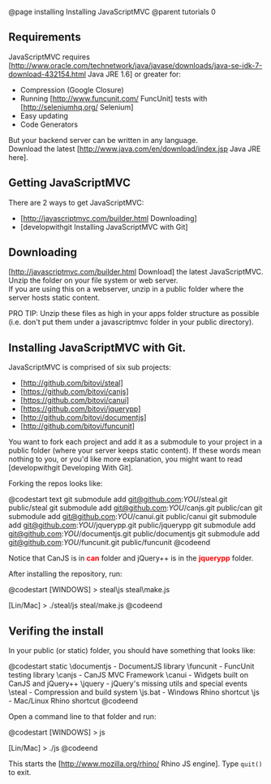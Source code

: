 @page installing Installing JavaScriptMVC
@parent tutorials 0

## Requirements

JavaScriptMVC requires [http://www.oracle.com/technetwork/java/javase/downloads/java-se-jdk-7-download-432154.html Java JRE 1.6] or greater for:

 - Compression (Google Closure)
 - Running [http://www.funcunit.com/ FuncUnit] tests with [http://seleniumhq.org/ Selenium]
 - Easy updating
 - Code Generators

But your backend server can be written in any language.  
Download the latest [http://www.java.com/en/download/index.jsp Java JRE here].

## Getting JavaScriptMVC

There are 2 ways to get JavaScriptMVC:

 - [http://javascriptmvc.com/builder.html Downloading]
 - [developwithgit Installing JavaScriptMVC with Git]

## Downloading

[http://javascriptmvc.com/builder.html Download] the latest JavaScriptMVC. 
Unzip the folder on your file system or web server.  
If you are using this on a webserver, 
unzip in a public folder where the server hosts static content.  
	
<div class='whisper'>PRO TIP: 
  Unzip these files as
  high in your apps folder structure as possible (i.e. don't
  put them under a javascriptmvc folder in your public directory).
</div>

## Installing JavaScriptMVC with Git.

JavaScriptMVC is comprised of six sub projects:

 - [http://github.com/bitovi/steal]
 - [https://github.com/bitovi/canjs]
 - [https://github.com/bitovi/canui]
 - [https://github.com/bitovi/jquerypp]
 - [http://github.com/bitovi/documentjs]
 - [http://github.com/bitovi/funcunit]

You want to fork each project and add it as a submodule to your project 
in a public folder (where your server keeps static content).
If these words mean nothing to you, or you'd like more 
explanation, you might want to read
[developwithgit Developing With Git].

Forking the repos looks like:

@codestart text
git submodule add git@github.com:_YOU_/steal.git public/steal
git submodule add git@github.com:_YOU_/canjs.git public/can
git submodule add git@github.com:_YOU_/canui.git public/canui
git submodule add git@github.com:_YOU_/jquerypp.git public/jquerypp
git submodule add git@github.com:_YOU_/documentjs.git public/documentjs
git submodule add git@github.com:_YOU_/funcunit.git public/funcunit
@codeend

Notice that CanJS is in <b style='font-size: 14px;color: red'>can</b> folder and
jQuery++ is in the <b style='font-size: 14px;color: red'>jquerypp</b> folder.  

After installing the repository, run:

@codestart
[WINDOWS] > steal\js steal\make.js

[Lin/Mac] > ./steal/js steal/make.js
@codeend

## Verifing the install

In your public (or static) folder, you should have something that looks like:

@codestart
static
  \documentjs - DocumentJS library
  \funcunit   - FuncUnit testing library
  \canjs      - CanJS MVC Framework
  \canui      - Widgets built on CanJS and jQuery++
  \jquery     - jQuery's missing utils and special events
  \steal      - Compression and build system
  \js.bat     - Windows Rhino shortcut
  \js         - Mac/Linux Rhino shortcut
@codeend


Open a command line to that folder and run:

@codestart
[WINDOWS] > js

[Lin/Mac] > ./js
@codeend

This starts the [http://www.mozilla.org/rhino/ Rhino JS engine].  Type <code>quit()</code> to exit.

